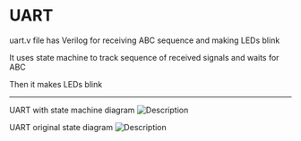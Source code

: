 # UART 

uart.v file has Verilog for receiving ABC sequence and making LEDs blink

It uses state machine to track sequence of received signals and waits for ABC 

Then it makes LEDs blink 

---

UART with state machine diagram 
![Description](https://drive.google.com/uc?export=view&id=1BRkfv7fMOgBV0VeT3EGAuU1ozpjEqOF2)

UART original state diagram 
![Description](https://drive.google.com/uc?export=view&id=1-CJi7kv_8KFo0rOOAYpi1IQ81Pg0j22g)

